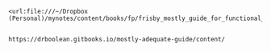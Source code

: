 	<url:file:///~/Dropbox (Personal)/mynotes/content/books/fp/frisby_mostly_guide_for_functional_programming.md>


	https://drboolean.gitbooks.io/mostly-adequate-guide/content/
